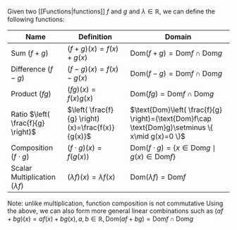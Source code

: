 Given two [[Functions|functions]] $f$ and $g$ and $\lambda\in\mathbb{R}$, we can define the following functions:

| Name                                | Definition                                        | Domain                                                                                           |
| ----------------------------------- | ------------------------------------------------- | ------------------------------------------------------------------------------------------------ |
| Sum $(f+g)$                         | $(f+g)(x)=f(x)+g(x)$                              | $\text{Dom}(f+g)=\text{Dom}f\cap \text{Dom}g$                                                    |
| Difference $(f-g)$                  | $(f-g)(x)=f(x)-g(x)$                              | $\text{Dom}(f-g)=\text{Dom}f\cap \text{Dom}g$                                                    |
| Product $(fg)$                      | $(fg)(x)=f(x)g(x)$                                | $\text{Dom}(fg)=\text{Dom}f\cap \text{Dom}g$                                                     |
| Ratio $\left( \frac{f}{g} \right)$  | $\left( \frac{f}{g} \right)(x)=\frac{f(x)}{g(x)}$ | $\text{Dom}\left( \frac{f}{g} \right)=(\text{Dom}f\cap \text{Dom}g)\setminus \{ x\mid g(x)=0 \}$ |
| Composition $(f\cdot g)$            | $(f\cdot g)(x)=f(g(x))$                           | $\text{Dom}(f\cdot g)=\{ x\in \text{Dom}g\mid g(x)\in \text{Dom}f \}$                            |
| Scalar Multiplication $(\lambda f)$ | $(\lambda f)(x)=\lambda f(x)$                     | $\text{Dom}(\lambda f)=\text{Dom}f$                                                              |
Note: unlike multiplication, function composition is not commutative
Using the above, we can also form more general linear combinations such as $(af+bg)(x)=af(x)+bg(x),a,b\in\mathbb{R},\text{Dom}(af+bg)=\text{Dom}f\cap \text{Dom}g$  